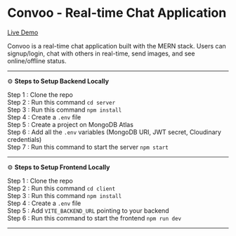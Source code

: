 # Convoo - Real-time Chat Application

[Live Demo](https://convoo-nine.vercel.app/login)

Convoo is a real-time chat application built with the MERN stack. Users can signup/login, chat with others in real-time, send images, and see online/offline status.

---

⚙️ **Steps to Setup Backend Locally**  

Step 1 : Clone the repo  
Step 2 : Run this command `cd server`  
Step 3 : Run this command `npm install`  
Step 4 : Create a `.env` file  
Step 5 : Create a project on MongoDB Atlas  
Step 6 : Add all the `.env` variables (MongoDB URI, JWT secret, Cloudinary credentials)  
Step 7 : Run this command to start the server `npm start`  

---

⚙️ **Steps to Setup Frontend Locally**  

Step 1 : Clone the repo  
Step 2 : Run this command `cd client`  
Step 3 : Run this command `npm install`  
Step 4 : Create a `.env` file  
Step 5 : Add `VITE_BACKEND_URL` pointing to your backend  
Step 6 : Run this command to start the frontend `npm run dev`  

---
